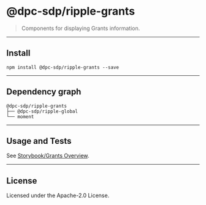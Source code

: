 # @dpc-sdp/ripple-grants

> Components for displaying Grants information.

--------------------------------------------------------------------------------

## Install

```shell
npm install @dpc-sdp/ripple-grants --save
```

--------------------------------------------------------------------------------

## Dependency graph

```shell
@dpc-sdp/ripple-grants
├── @dpc-sdp/ripple-global
└── moment
```

--------------------------------------------------------------------------------

## Usage and Tests

See [Storybook/Grants Overview](https://ripple.sdp.vic.gov.au/?selectedKind=Organisms/Grants&selectedStory=Grants%20Overview).

--------------------------------------------------------------------------------

## License

Licensed under the Apache-2.0 License.
